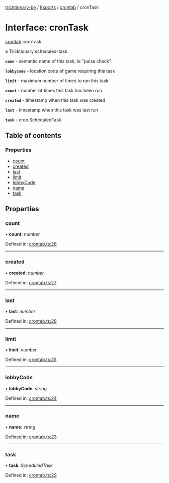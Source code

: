 [tricktionary-be](../README.md) / [Exports](../modules.md) / [crontab](../modules/crontab.md) / cronTask

# Interface: cronTask

[crontab](../modules/crontab.md).cronTask

a Tricktionary scheduled-task

**`name`** - semantic name of this task; ie "pulse check"

**`lobbycode`** - location code of game requiring this task

**`limit`** - maximum number of times to run this task

**`count`** - number of times this task has been run

**`created`** - timestamp when this task was created

**`last`** - timestamp when this task was last run

**`task`** - cron.ScheduledTask

## Table of contents

### Properties

- [count](crontab.crontask.md#count)
- [created](crontab.crontask.md#created)
- [last](crontab.crontask.md#last)
- [limit](crontab.crontask.md#limit)
- [lobbyCode](crontab.crontask.md#lobbycode)
- [name](crontab.crontask.md#name)
- [task](crontab.crontask.md#task)

## Properties

### count

• **count**: *number*

Defined in: [crontab.ts:26](https://github.com/story-squad/tricktionary-be/blob/719209f/src/sockets/crontab.ts#L26)

___

### created

• **created**: *number*

Defined in: [crontab.ts:27](https://github.com/story-squad/tricktionary-be/blob/719209f/src/sockets/crontab.ts#L27)

___

### last

• **last**: *number*

Defined in: [crontab.ts:28](https://github.com/story-squad/tricktionary-be/blob/719209f/src/sockets/crontab.ts#L28)

___

### limit

• **limit**: *number*

Defined in: [crontab.ts:25](https://github.com/story-squad/tricktionary-be/blob/719209f/src/sockets/crontab.ts#L25)

___

### lobbyCode

• **lobbyCode**: *string*

Defined in: [crontab.ts:24](https://github.com/story-squad/tricktionary-be/blob/719209f/src/sockets/crontab.ts#L24)

___

### name

• **name**: *string*

Defined in: [crontab.ts:23](https://github.com/story-squad/tricktionary-be/blob/719209f/src/sockets/crontab.ts#L23)

___

### task

• **task**: *ScheduledTask*

Defined in: [crontab.ts:29](https://github.com/story-squad/tricktionary-be/blob/719209f/src/sockets/crontab.ts#L29)
